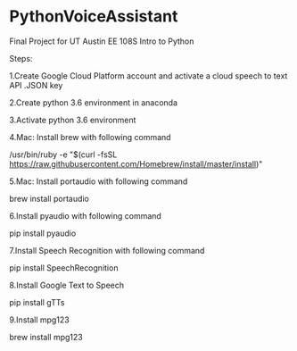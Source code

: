# PythonVoiceAssistant
Final Project for UT Austin EE 108S Intro to Python 

Steps:

1.Create Google Cloud Platform account and activate a cloud speech to text API .JSON key

2.Create python 3.6 environment in anaconda

3.Activate python 3.6 environment 

4.Mac: Install brew with following command

/usr/bin/ruby -e "$(curl -fsSL https://raw.githubusercontent.com/Homebrew/install/master/install)"

5.Mac: Install portaudio with following command

brew install portaudio 

6.Install pyaudio with following command

pip install pyaudio

7.Install Speech Recognition with following command

pip install SpeechRecognition

8.Install Google Text to Speech

pip install gTTs

9.Install mpg123 

brew install mpg123

